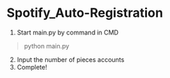 # Spotify_Auto-Registration
1. Start main.py by command in CMD
 > python main.py

2. Input the number of pieces accounts
3. Complete!
